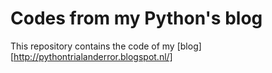 Codes from my Python's blog
=======

This repository contains the code of my [blog][http://pythontrialanderror.blogspot.nl/]
